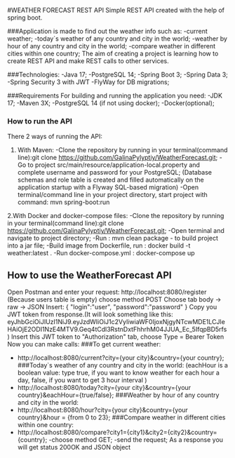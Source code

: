 #WEATHER FORECAST REST API
Simple REST API created with the help of  spring boot.

###Application is made to find out the weather info such as: 
-current weather;
-today`s weather of any country and city in the world;
-weather by hour of any country and city in the world;
-compare weather in different cities within one country;
The aim of creating a project is learning how to create REST API and  make REST calls to other services.

###Technologies:
-Java 17;
-PostgreSQL 14;
-Spring Boot 3;
-Spring Data 3;
-Spring Security 3 with JWT
-FlyWay for DB migrations;

###Requirements
For building and running the application you need:
-JDK 17;
-Maven 3X;
-PostgreSQL 14 (if not using docker);
-Docker(optional);

### How to run the API
There 2 ways of running the API:
1. With Maven:
-Clone the repository by running in your terminal(command line):git clone https://github.com/GalinaPylyptiy/WeatherForecast.git;
-Go to project src/main/resource/application-local.property and complete username and password for your PostgreSQL;
(Database schemas and role table is created and filled automatically on the application startup with a Flyway SQL-based migration)
-Open terminal/command line in your project directory, start project with command: mvn spring-boot:run 

2.With Docker and docker-compose files:
-Clone the repository by running in your terminal(command line):git clone https://github.com/GalinaPylyptiy/WeatherForecast.git;
-Open terminal and navigate to project directory;
-Run : mvn clean package - to build project into a jar file;
-Build image from Dockerfile, run : docker build -t weather:latest .
-Run docker-compose.yml : docker-compose up

## How to use the WeatherForecast API
Open Postman and enter your request:
http://localhost:8080/register (Because users table is empty)
choose method  POST
Choose tab body -> raw -> JSON
Insert:
{
    "login":"user",
    "password":"password"
}
Copy you JWT token from response.(It will look something like this: eyJhbGciOiJIUzI1NiJ9.eyJzdWIiOiJ1c2VyIiwiaWF0IjoxNjgyNTcwMDE1LCJleHAiOjE2ODI1NzE4MTV9.Geq4tCdl3RstnDxtFhhrhM04JJUA_Ec_5IfqpBD5rfs)
Insert this JWT token to "Authorization" tab, choose Type = Bearer Token
Now you can make calls:
###To get current weather:
- http://localhost:8080/current?city={your city}&country={your country};
###Today`s weather of any country and city in the world:
(eachHour is a boolean value: type true, if you want to know weather for each hour a day, false, 
if you want to get 3 hour interval )
- http://localhost:8080/today?city={your city}&country={your country}&eachHour={true/false};
###Weather by hour of any country and city in the world:
- http://localhost:8080/hour?city={your city}&country={your country}&hour = {from 0 to 23};
###Compare weather in different cities within one country:
- http://localhost:8080/compare?city1={city1}&city2={city2}&country={country};
-choose method  GET;
-send the request;
As a response you will get status 200OK and JSON object



